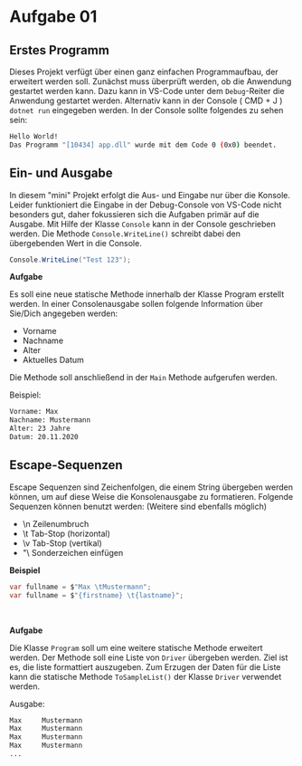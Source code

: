 # Aufgabe 01
## Erstes Programm

Dieses Projekt verfügt über einen ganz einfachen Programmaufbau, der erweitert werden soll. Zunächst muss überprüft werden, ob die Anwendung gestartet werden kann. Dazu kann in VS-Code unter dem `Debug`-Reiter die Anwendung gestartet werden. Alternativ kann in der Console ( CMD + J ) `dotnet run` eingegeben werden. In der Console sollte folgendes zu sehen sein:
```bash
Hello World!
Das Programm "[10434] app.dll" wurde mit dem Code 0 (0x0) beendet.

```

## Ein- und Ausgabe

In diesem "mini" Projekt erfolgt die Aus- und Eingabe nur über die Konsole.
Leider funktioniert die Eingabe in der Debug-Console von VS-Code nicht besonders gut, daher fokussieren sich die Aufgaben primär auf die Ausgabe.
Mit Hilfe der Klasse `Console` kann in der Console geschrieben werden. Die Methode `Console.WriteLine()` schreibt dabei den übergebenden Wert in die Console.
```C#
Console.WriteLine("Test 123");
```

**Aufgabe**

Es soll eine neue statische Methode innerhalb der Klasse Program erstellt werden.
In einer Consolenausgabe sollen folgende Information über Sie/Dich angegeben werden:
- Vorname
- Nachname
- Alter
- Aktuelles Datum

Die Methode soll anschließend in der `Main` Methode aufgerufen werden.

Beispiel:
```bash
Vorname: Max
Nachname: Mustermann
Alter: 23 Jahre
Datum: 20.11.2020
```

## Escape-Sequenzen

Escape Sequenzen sind Zeichenfolgen, die einem String übergeben werden können, um auf diese Weise die Konsolenausgabe zu formatieren. Folgende Sequenzen können benutzt werden: (Weitere sind ebenfalls möglich)
- \n Zeilenumbruch
- \t Tab-Stop (horizontal)
- \v Tab-Stop (vertikal)
- \"\ Sonderzeichen einfügen

**Beispiel**
```C#
var fullname = $"Max \tMustermann";
var fullname = $"{firstname} \t{lastname}";
```

<br>

**Aufgabe**

Die Klasse `Program` soll um eine weitere statische Methode erweitert werden. Der Methode soll eine Liste von `Driver` übergeben werden. Ziel ist es, die liste formattiert auszugeben. Zum Erzugen der Daten für die Liste kann die statische Methode `ToSampleList()` der Klasse `Driver` verwendet werden.

Ausgabe:
```bash
Max 	Mustermann
Max 	Mustermann
Max 	Mustermann
Max 	Mustermann
...
```